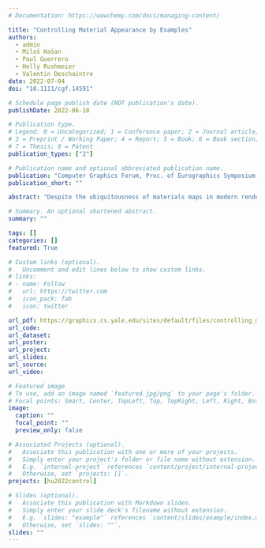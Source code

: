 ```yaml
---
# Documentation: https://wowchemy.com/docs/managing-content/

title: "Controlling Material Appearance by Examples"
authors:   
  - admin
  - Miloš Hašan
  - Paul Guerrero
  - Holly Rushmeier
  - Valentin Deschaintre
date: 2022-07-04
doi: "10.1111/cgf.14591"

# Schedule page publish date (NOT publication's date).
publishDate: 2022-06-18

# Publication type.
# Legend: 0 = Uncategorized; 1 = Conference paper; 2 = Journal article;
# 3 = Preprint / Working Paper; 4 = Report; 5 = Book; 6 = Book section;
# 7 = Thesis; 8 = Patent
publication_types: ["2"]

# Publication name and optional abbreviated publication name.
publication: "Computer Graphics Forum, Proc. of Eurographics Symposium on Rendering (EGSR 2022)"
publication_short: ""

abstract: "Despite the ubiquitousness of materials maps in modern rendering pipelines, their editing and control remains a challenge. In this paper, we present an example-based material control method to augment input material maps based on user-provided material photos. We train a tileable version of MaterialGAN and leverage its material prior to guide the appearance transfer, optimizing its latent space using differentiable rendering. Our method transfers the micro and meso-structure textures of user provided target(s) photographs, while preserving the structure of the input and quality of the input material. We show our methods can control existing material maps, increasing realism or generating new, visually appealing materials."

# Summary. An optional shortened abstract.
summary: ""

tags: []
categories: []
featured: True

# Custom links (optional).
#   Uncomment and edit lines below to show custom links.
# links:
# - name: Follow
#   url: https://twitter.com
#   icon_pack: fab
#   icon: twitter

url_pdf: https://graphics.cs.yale.edu/sites/default/files/controlling_material_appearance_by_examples_preprint.pdf
url_code:
url_dataset:
url_poster:
url_project:
url_slides:
url_source:
url_video:

# Featured image
# To use, add an image named `featured.jpg/png` to your page's folder. 
# Focal points: Smart, Center, TopLeft, Top, TopRight, Left, Right, BottomLeft, Bottom, BottomRight.
image:
  caption: ""
  focal_point: ""
  preview_only: false

# Associated Projects (optional).
#   Associate this publication with one or more of your projects.
#   Simply enter your project's folder or file name without extension.
#   E.g. `internal-project` references `content/project/internal-project/index.md`.
#   Otherwise, set `projects: []`.
projects: [hu2022control]

# Slides (optional).
#   Associate this publication with Markdown slides.
#   Simply enter your slide deck's filename without extension.
#   E.g. `slides: "example"` references `content/slides/example/index.md`.
#   Otherwise, set `slides: ""`.
slides: ""
---
```


